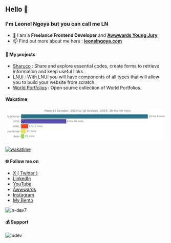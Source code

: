 ## Hello 👋
### I'm Leonel Ngoya but you can call me LN

- 🌴 I am a <b>Freelance Frontend Developer</b> and <b><a href="https://www.awwwards.com/jury-member/ln-dev" target="_blank">Awwwards Young Jury</a></b>
- 📫 Find out more about me here : <b><a href="https://leonelngoya.com" target="_blank">leonelngoya.com</a></b>

#### 🚀 My projects

- <a href="https://sharuco.lndev.me/" target="_blank">Sharuco</a> : Share and explore essential codes, create forms to retrieve information and keep useful links.
- <a href="https://lnui.lndev.me/" target="_blank">LNUI</a> : With LNUI you will have components of all types that will allow you to build your website from scratch.
- <a href="https://wp.lndev.me/" target="_blank">World Portfolios</a> : Open source collection of World Portfolios.

#### Wakatime
[![wakatime-stats](https://github.com/ln-dev7/ln-dev7/blob/main/images/stat.svg)](https://wakatime.com/@ln_dev7)

[![wakatime](https://wakatime.com/badge/user/a0876b4f-af83-47cb-b907-76ced9e28a6b.svg)](https://wakatime.com/@ln_dev7)

#### 🌐 Follow me on

- <a href="https://twitter.com/ln_dev7" target="_blank">X ( Twitter )</a>
- <a href="https://linkedin.com/in/lndev" target="_blank">LinkedIn</a>
- <a href="https://youtube.com/@LNDev/" target="_blank">YouTube</a>
- <a href="https://awwwards.com/ln-dev/" target="_blank">Awwwards</a>
- <a href="https://instagram.com/ln_dev7" target="_blank">Instagram</a>
- <a href="https://bento.me/lndev" target="_blank">My Bento</a>

<img src="https://komarev.com/ghpvc/?username=ln-dev7&label=Profile%20views&color=0e75b6&style=flat" alt="ln-dev7" />

#### 💰 Support
<p><a href="https://www.buymeacoffee.com/lndev"> <img align="left" src="https://cdn.buymeacoffee.com/buttons/v2/default-yellow.png" height="50" width="210" alt="lndev" /></a></p><br><br>
